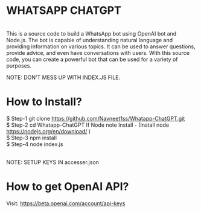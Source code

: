 # WHATSAPP CHATGPT
<br>
This is a source code to build a WhatsApp bot using OpenAI bot and Node.js. The bot is capable of understanding natural language and providing information on various topics. It can be used to answer questions, provide advice, and even have conversations with users. With this source code, you can create a powerful bot that can be used for a variety of purposes. <br>

NOTE: DON'T MESS UP WITH INDEX.JS FILE. <br>

# How to Install? 
$ Step-1 git clone https://github.com/Navneet1ss/Whatapp-ChatGPT.git <br>
$ Step-2 cd Whatapp-ChatGPT 
  If Node note Install - (Install node  https://nodejs.org/en/download/ ) <br>
$ Step-3 npm install <br>
$ Step-4 node index.js <br>

<br> NOTE: SETUP KEYS IN accesser.json


# How to get OpenAI API?
Visit: https://beta.openai.com/account/api-keys
